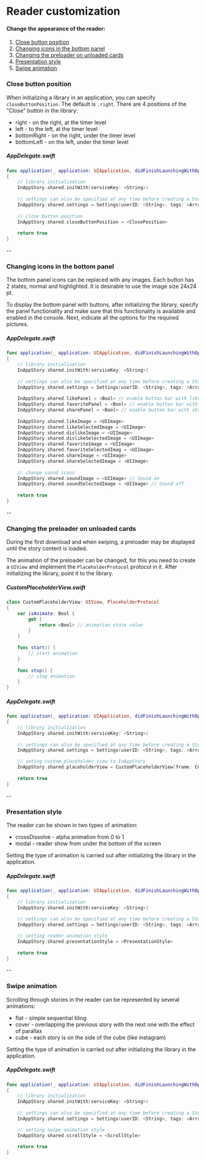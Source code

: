 # Reader customization

#### Change the appearance of the reader:

1. [Close button position](https://github.com/inappstory/ios-sdk/blob/main/Samples/Reader.md#Close-button-position)
2. [Changing icons in the bottom panel](https://github.com/inappstory/ios-sdk/blob/main/Samples/Reader.md#Changing-icons-in-the-bottom-panel)
3. [Changing the preloader on unloaded cards](https://github.com/inappstory/ios-sdk/blob/main/Samples/Reader.md#Changing-the-preloader-on-unloaded-cards)
4. [Presentation style](https://github.com/inappstory/ios-sdk/blob/main/Samples/Reader.md#Presentation-style)
5. [Swipe animation](https://github.com/inappstory/ios-sdk/blob/main/Samples/Reader.md#Swipe-animation)

### Close button position

When initializing a library in an application, you can specify `closeButtonPosition`. The default is `.right`.
There are 4 positions of the "Close" button in the library:

* right - on the right, at the timer level
* left - to the left, at the timer level
* bottomRight - on the right, under the timer level
* bottomLeft - on the left, under the timer level

##### AppDelegate.swift
```swift
func application(_ application: UIApplication, didFinishLaunchingWithOptions launchOptions: [UIApplication.LaunchOptionsKey: Any]?) -> Bool
{
    // library initialization
    InAppStory.shared.initWith(serviceKey: <String>)
    
    // settings can also be specified at any time before creating a StoryView or calling individual stories 
    InAppStory.shared.settings = Settings(userID: <String>, tags: <Array<String>>)
    
    // close button position
    InAppStory.shared.closeButtonPosition = <ClosePosition>
    
    return true
}
```

--
### Changing icons in the bottom panel

The bottom panel icons can be replaced with any images. Each button has 2 states, normal and highlighted. It is desirable to use the image size 24x24 pt.

To display the bottom panel with buttons, after initializing the library, specify the panel functionality and make sure that this functionality is available and enabled in the console. Next, indicate all the options for the required pictures.

##### AppDelegate.swift

```swift
func application(_ application: UIApplication, didFinishLaunchingWithOptions launchOptions: [UIApplication.LaunchOptionsKey: Any]?) -> Bool
{
    // library initialization
    InAppStory.shared.initWith(serviceKey: <String>)
    
    // settings can also be specified at any time before creating a StoryView or calling individual stories 
    InAppStory.shared.settings = Settings(userID: <String>, tags: <Array<String>>)
    
    InAppStory.shared.likePanel = <Bool> // enable button bar with likes
    InAppStory.shared.favoritePanel = <Bool> // enable button bar with favorites
    InAppStory.shared.sharePanel = <Bool> // enable button bar with sharing
    
    InAppStory.shared.likeImage = <UIImage>
    InAppStory.shared.likeSelectedImage = <UIImage>
    InAppStory.shared.dislikeImage = <UIImage>
    InAppStory.shared.dislikeSelectedImage = <UIImage>
    InAppStory.shared.favoriteImage = <UIImage>
    InAppStory.shared.favoriteSelectedImag = <UIImage>
    InAppStory.shared.shareImage = <UIImage>
    InAppStory.shared.shareSelectedImage = <UIImage>
    
    // change sound icons
    InAppStory.shared.soundImage = <UIImage> // Sound on
    InAppStory.shared.soundSelectedImage = <UIImage> // Sound off
    
    return true
}
```
--

### Changing the preloader on unloaded cards

During the first download and when swiping, a preloader may be displayed until the story content is loaded.

The animation of the preloader can be changed, for this you need to create a `UIView` and implement the `PlaceholderProtocol` protocol in it. After initializing the library, point it to the library.

##### CustomPlaceholderView.swift
```swift
class CustomPlaceholderView: UIView, PlaceholderProtocol
{
    var isAnimate: Bool {
        get {
            return <Bool> // animation state value
        }
    }
    
    func start() {
        // start animation
    }
    
    func stop() {
        // stop animation
    }
}
```

##### AppDelegate.swift
```swift
func application(_ application: UIApplication, didFinishLaunchingWithOptions launchOptions: [UIApplication.LaunchOptionsKey: Any]?) -> Bool
{
    // library initialization
    InAppStory.shared.initWith(serviceKey: <String>)
    
    // settings can also be specified at any time before creating a StoryView or calling individual stories 
    InAppStory.shared.settings = Settings(userID: <String>, tags: <Array<String>>)

    // seting custom placeholder view to InAppStory
    InAppStory.shared.placeholderView = CustomPlaceholderView(frame: CGRect(x: 0.0, y: 0.0, width: 100.0, height: 100.0))
    
    return true
}
```
--
### Presentation style

The reader can be shown in two types of animation:

* crossDissolve - alpha animation from 0 to 1
* modal - reader show from under the bottom of the screen

Setting the type of animation is carried out after initializing the library in the application.

##### AppDelegate.swift
```swift
func application(_ application: UIApplication, didFinishLaunchingWithOptions launchOptions: [UIApplication.LaunchOptionsKey: Any]?) -> Bool
{
    // library initialization
    InAppStory.shared.initWith(serviceKey: <String>)
    
    // settings can also be specified at any time before creating a StoryView or calling individual stories  
    InAppStory.shared.settings = Settings(userID: <String>, tags: <Array<String>>)

    // setting reader animation style
    InAppStory.shared.presentationStyle = <PresentationStyle>
    
    return true	
}
```
--
### Swipe animation

Scrolling through stories in the reader can be represented by several animations:

* flat - simple sequential tiling
* cover - overlapping the previous story with the next one with the effect of parallax
* cube - each story is on the side of the cube (like instagram)

Setting the type of animation is carried out after initializing the library in the application.

##### AppDelegate.swift
```swift
func application(_ application: UIApplication, didFinishLaunchingWithOptions launchOptions: [UIApplication.LaunchOptionsKey: Any]?) -> Bool
{
    // library initialization
    InAppStory.shared.initWith(serviceKey: <String>)
    
    // settings can also be specified at any time before creating a StoryView or calling individual stories 
    InAppStory.shared.settings = Settings(userID: <String>, tags: <Array<String>>)

    // setting swipe animation style
    InAppStory.shared.scrollStyle = <ScrollStyle>
    
    return true
}
```
